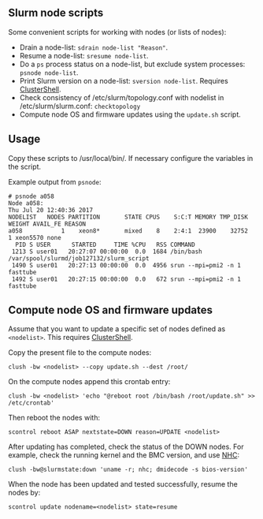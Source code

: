 Slurm node scripts
------------------

Some convenient scripts for working with nodes (or lists of nodes):

* Drain a node-list: ```sdrain node-list "Reason"```.
* Resume a node-list: ```sresume node-list```.
* Do a ```ps``` process status on a node-list, but exclude system processes: ```psnode node-list```.
* Print Slurm version on a node-list: ```sversion node-list```. Requires [ClusterShell](https://clustershell.readthedocs.io/en/latest/intro.html).
* Check consistency of /etc/slurm/topology.conf with nodelist in /etc/slurm/slurm.conf: ```checktopology```
* Compute node OS and firmware updates using the ```update.sh``` script.


Usage
-----

Copy these scripts to /usr/local/bin/.
If necessary configure the variables in the script.

Example output from ```psnode```:

```
# psnode a058
Node a058:
Thu Jul 20 12:40:36 2017
NODELIST   NODES PARTITION       STATE CPUS    S:C:T MEMORY TMP_DISK WEIGHT AVAIL_FE REASON              
a058           1    xeon8*       mixed    8    2:4:1  23900    32752      1 xeon5570 none                
  PID S USER      STARTED     TIME %CPU   RSS COMMAND
 1213 S user01   20:27:07 00:00:00  0.0  1684 /bin/bash /var/spool/slurmd/job127132/slurm_script
 1490 S user01   20:27:13 00:00:00  0.0  4956 srun --mpi=pmi2 -n 1 fasttube
 1492 S user01   20:27:15 00:00:00  0.0   672 srun --mpi=pmi2 -n 1 fasttube
```

Compute node OS and firmware updates
------------------------------------

Assume that you want to update a specific set of nodes defined as ```<nodelist>```.
This requires [ClusterShell](https://clustershell.readthedocs.io/en/latest/intro.html).

Copy the present file to the compute nodes:
```
clush -bw <nodelist> --copy update.sh --dest /root/
```

On the compute nodes append this crontab entry:
```
clush -bw <nodelist> 'echo "@reboot root /bin/bash /root/update.sh" >> /etc/crontab'
```

Then reboot the nodes with:
```
scontrol reboot ASAP nextstate=DOWN reason=UPDATE <nodelist>
```

After updating has completed, check the status of the DOWN nodes.
For example, check the running kernel and the BMC version,
and use [NHC](https://wiki.fysik.dtu.dk/niflheim/Slurm_configuration#node-health-check):
```
clush -bw@slurmstate:down 'uname -r; nhc; dmidecode -s bios-version'
```

When the node has been updated and tested successfully, resume the nodes by:
```
scontrol update nodename=<nodelist> state=resume
```
